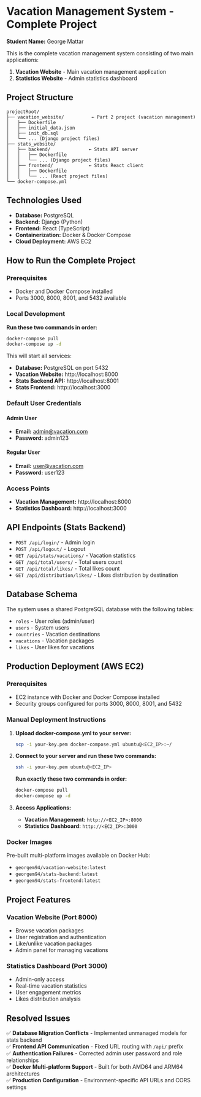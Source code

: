 # Vacation Management System - Complete Project

**Student Name:** George Mattar

This is the complete vacation management system consisting of two main applications:
1. **Vacation Website** - Main vacation management application
2. **Statistics Website** - Admin statistics dashboard

## Project Structure

```
projectRoot/
├── vacation_website/          ← Part 2 project (vacation management)
│   ├── Dockerfile
│   ├── initial_data.json
│   ├── init_db.sql
│   └── ... (Django project files)
├── stats_website/
│   ├── backend/              ← Stats API server
│   │   ├── Dockerfile
│   │   └── ... (Django project files)
│   ├── frontend/             ← Stats React client
│   │   ├── Dockerfile
│   │   └── ... (React project files)
└── docker-compose.yml
```

## Technologies Used

- **Database:** PostgreSQL
- **Backend:** Django (Python)
- **Frontend:** React (TypeScript)
- **Containerization:** Docker & Docker Compose
- **Cloud Deployment:** AWS EC2

## How to Run the Complete Project

### Prerequisites
- Docker and Docker Compose installed
- Ports 3000, 8000, 8001, and 5432 available

### Local Development

**Run these two commands in order:**
```bash
docker-compose pull
docker-compose up -d
```

This will start all services:
- **Database:** PostgreSQL on port 5432  
- **Vacation Website:** http://localhost:8000
- **Stats Backend API:** http://localhost:8001
- **Stats Frontend:** http://localhost:3000

### Default User Credentials

#### Admin User
- **Email:** admin@vacation.com
- **Password:** admin123

#### Regular User
- **Email:** user@vacation.com
- **Password:** user123

### Access Points
- **Vacation Management:** http://localhost:8000
- **Statistics Dashboard:** http://localhost:3000

## API Endpoints (Stats Backend)

- `POST /api/login/` - Admin login
- `POST /api/logout/` - Logout
- `GET /api/stats/vacations/` - Vacation statistics
- `GET /api/total/users/` - Total users count
- `GET /api/total/likes/` - Total likes count
- `GET /api/distribution/likes/` - Likes distribution by destination

## Database Schema

The system uses a shared PostgreSQL database with the following tables:
- `roles` - User roles (admin/user)
- `users` - System users
- `countries` - Vacation destinations
- `vacations` - Vacation packages
- `likes` - User likes for vacations

## Production Deployment (AWS EC2)

### Prerequisites
- EC2 instance with Docker and Docker Compose installed
- Security groups configured for ports 3000, 8000, 8001, and 5432

### Manual Deployment Instructions

1. **Upload docker-compose.yml to your server:**
   ```bash
   scp -i your-key.pem docker-compose.yml ubuntu@<EC2_IP>:~/
   ```

2. **Connect to your server and run these two commands:**
   ```bash
   ssh -i your-key.pem ubuntu@<EC2_IP>
   ```
   
   **Run exactly these two commands in order:**
   ```bash
   docker-compose pull
   docker-compose up -d
   ```

3. **Access Applications:**
   - **Vacation Management:** `http://<EC2_IP>:8000`
   - **Statistics Dashboard:** `http://<EC2_IP>:3000`

### Docker Images
Pre-built multi-platform images available on Docker Hub:
- `georgem94/vacation-website:latest`
- `georgem94/stats-backend:latest`  
- `georgem94/stats-frontend:latest`

## Project Features

### Vacation Website (Port 8000)
- Browse vacation packages
- User registration and authentication
- Like/unlike vacation packages
- Admin panel for managing vacations

### Statistics Dashboard (Port 3000)
- Admin-only access
- Real-time vacation statistics
- User engagement metrics
- Likes distribution analysis

## Resolved Issues

✅ **Database Migration Conflicts** - Implemented unmanaged models for stats backend  
✅ **Frontend API Communication** - Fixed URL routing with `/api/` prefix  
✅ **Authentication Failures** - Corrected admin user password and role relationships  
✅ **Docker Multi-platform Support** - Built for both AMD64 and ARM64 architectures  
✅ **Production Configuration** - Environment-specific API URLs and CORS settings